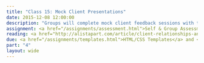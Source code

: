 ```yaml
---
title: "Class 15: Mock Client Presentations"
date: 2015-12-08 12:00:00
description: "Groups will complete mock client feedback sessions with the class, and the class will evaluate the sessions based on the project goals and usability testing results.  We'll also complete self assessments and the course evaluation."
assignment: <a href="/assignments/assessment.html">Self & Group Assessment</a>
reading: <a href="http://alistapart.com/article/client-relationships-and-the-multi-device-web">Client Relationships and the Multi-Device Web</a>
due: <a href="/assignments/templates.html">HTML/CSS Templates</a> and <a href="/assignments/styleguide.html">Style Guide & Pattern Library</a>
part: "4"
layout: wide
---
```


